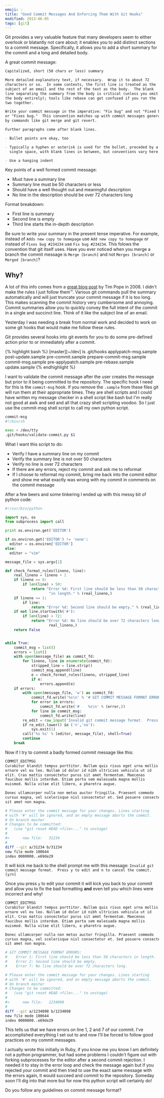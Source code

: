 ```yaml
---
emoji: 💡
title: "Good Commit Messages And Enforcing Them With Git Hooks"
modified: 2013-06-05
tags: [git]
---
```


Git provides a very valuable feature that many developers seem to either overlook or blatantly not care about; it enables you to add distinct sections to a commit message. Specifically, it allows you to add a short summary for the commit and a long and detailed body.

A great commit message:

```markdown
Capitalized, short (50 chars or less) summary

More detailed explanatory text, if necessary.  Wrap it to about 72
characters or so.  In some contexts, the first line is treated as the
subject of an email and the rest of the text as the body.  The blank
line separating the summary from the body is critical (unless you omit
the body entirely); tools like rebase can get confused if you run the
two together.

Write your commit message in the imperative: "Fix bug" and not "Fixed bug"
or "Fixes bug."  This convention matches up with commit messages generated
by commands like git merge and git revert.

Further paragraphs come after blank lines.

- Bullet points are okay, too

- Typically a hyphen or asterisk is used for the bullet, preceded by a
  single space, with blank lines in between, but conventions vary here

- Use a hanging indent
```

Key points of a well formed commit message:

  * Must have a summary line
  * Summary line must be 50 characters or less
  * Should have a well thought out and meaningful description
  * No line in the description should be over 72 characters long

Format breakdown:

  * First line is summary
  * Second line is empty
  * Third line starts the in-depth description

Be sure to write your summary in the present tense imperative. For example, instead of `Adds new copy to homepage` use `Add new copy to homepage` or instead of `Fixes bug #234234` use `Fix bug #234234`. This folows the convention that git itself uses. Have you ever noticed when you merge a branch the commit message is `Merge [branch]` and not `Merges [branch]` or `Merged [branch]`?

## Why?

A lot of this info comes from a [great blog post](http://tbaggery.com/2008/04/19/a-note-about-git-commit-messages.html) by Tim Pope in 2008. I didn't make the rules I just follow them™. Various git commands pull the summary automatically and will just truncate your commit message if it is too long. This makes scanning the commit history very cumbersome and annoying. Commit summaries allow you to quickly convey the full intent of the commit in a single and succinct line. Think of it like the subject line of an email.

Yesterday I was needing a break from normal work and decided to work on some git hooks that would make me follow these rules.  

Git provides several hooks into git events for you to do some pre-defined action prior to or immediately after a commit.

{% highlight bash %}
[master][~/dev] ls .git/hooks
applypatch-msg.sample     post-update.sample        pre-commit.sample         prepare-commit-msg.sample
commit-msg.sample         pre-applypatch.sample     pre-rebase.sample         update.sample
{% endhighlight %}

I want to validate the commit message after the user creates the message but prior to it being committed to the repository. The specific hook I need for this is the `commit-msg` hook. If you remove the `.sample` from these files git will run them at their appropriate times. They are shell scripts and I could have written my message checker in a shell script like bash but I'm really not good at awk and sed and all that crazy shell scripting voodoo. So I just use the commit-msg shell script to call my own python script.

```bash
commit-msg
#!/bin/sh

exec < /dev/tty
.git/hooks/validate-commit.py $1
```

What I want this script to do:

* Verify I have a summary line on my commit
* Verify the summary line is not over 50 characters
* Verify no line is over 72 characters
* If there are any errors, reject my commit and ask me to reformat
* If I choose to reformat my commit, bring me back into the commit editor and show me what exactly was wrong with my commit in comments on the commit message

After a few beers and some tinkering I ended up with this messy bit of python code:

```python
#!/usr/bin/python

import sys, os
from subprocess import call

print os.environ.get('EDITOR')

if os.environ.get('EDITOR') != 'none':
  editor = os.environ['EDITOR']
else:
  editor = "vim"

message_file = sys.argv[1]

def check_format_rules(lineno, line):
    real_lineno = lineno + 1
    if lineno == 0:
        if len(line) > 50:
            return "Error %d: First line should be less than 50 characters " \
                    "in length." % (real_lineno,)
    if lineno == 1:
        if line:
            return "Error %d: Second line should be empty." % (real_lineno,)
    if not line.startswith('#'):
        if len(line) > 72:
            return "Error %d: No line should be over 72 characters long." % (
                    real_lineno,)
    return False


while True:
    commit_msg = list()
    errors = list()
    with open(message_file) as commit_fd:
        for lineno, line in enumerate(commit_fd):
            stripped_line = line.strip()
            commit_msg.append(line)
            e = check_format_rules(lineno, stripped_line)
            if e:
                errors.append(e)
    if errors:
        with open(message_file, 'w') as commit_fd:
            commit_fd.write('%s\n' % '# GIT COMMIT MESSAGE FORMAT ERRORS:')
            for error in errors:
                commit_fd.write('#    %s\n' % (error,))
            for line in commit_msg:
                commit_fd.write(line)
        re_edit = raw_input('Invalid git commit message format.  Press y to edit and n to cancel the commit. [y/n]')
        if re_edit.lower() in ('n','no'):
            sys.exit(1)
        call('%s %s' % (editor, message_file), shell=True)
        continue
    break
```

Now if I try to commit a badly formed commit message like this:

```bash
COMMIT_EDITMSG
Curabitur blandit tempus porttitor. Nullam quis risus eget urna mollis
ornare vel eu leo. Nullam id dolor id nibh ultricies vehicula ut id
elit. Cras mattis consectetur purus sit amet fermentum. Maecenas
faucibus mollis interdum. Etiam porta sem malesuada magna mollis
euismod. Nulla vitae elit libero, a pharetra augue.

Donec ullamcorper nulla non metus auctor fringilla. Praesent commodo
cursus magna, vel scelerisque nisl consectetur et. Sed posuere consectetur est at lobortis. Maecenas sed diam eget risus varius blandit
sit amet non magna.

# Please enter the commit message for your changes. Lines starting
# with '#' will be ignored, and an empty message aborts the commit.
# On branch master
# Changes to be committed:
#   (use "git reset HEAD <file>..." to unstage)
#
#>      new file:   31234
#
diff --git a/31234 b/31234
new file mode 100644
index 0000000..e69de29
```

It will kick me back to the shell prompt me with this message: `Invalid git commit message format.  Press y to edit and n to cancel the commit. [y/n]`

Once you press `y` to edit your commit it will kick you back to your commit and allow you to fix the bad formatting **and** even tell you which lines were incorrect and why!

```bash
COMMIT_EDITMSG
Curabitur blandit tempus porttitor. Nullam quis risus eget urna mollis
ornare vel eu leo. Nullam id dolor id nibh ultricies vehicula ut id
elit. Cras mattis consectetur purus sit amet fermentum. Maecenas
faucibus mollis interdum. Etiam porta sem malesuada magna mollis
euismod. Nulla vitae elit libero, a pharetra augue.

Donec ullamcorper nulla non metus auctor fringilla. Praesent commodo
cursus magna, vel scelerisque nisl consectetur et. Sed posuere consectetur est at lobortis. Maecenas sed diam eget risus varius blandit
sit amet non magna.

# GIT COMMIT MESSAGE FORMAT ERRORS:
#    Error 1: First line should be less than 50 characters in length.
#    Error 2: Second line should be empty.
#    Error 7: No line should be over 72 characters long.

# Please enter the commit message for your changes. Lines starting
# with '#' will be ignored, and an empty message aborts the commit.
# On branch master
# Changes to be committed:
#   (use "git reset HEAD <file>..." to unstage)
#
#>      new file:   1234098
#
diff --git a/1234098 b/1234098
new file mode 100644
index 0000000..e69de29
```

This tells us that we have errors on line 1, 2 and 7 of our commit. I've accomplished everything I set out to and now I'll be forced to follow good practices on my commit messages.


I actually wrote this initially in Ruby, if you know me you know I am definitely not a python programmer, but had some problems I couldn't figure out with forking subprocesses for the editor after a second commit rejection. I needed it to stay in the error loop and check the message again but if you rejected your commit and then tried to use the exact same message with the errors again, it would succeed and commit to the repository. Someday soon I'll dig into that more but for now this python script will certainly do!

Do you follow any guidelines on commit message format?
